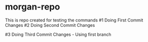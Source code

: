 # morgan-repo
This is repo created for testing the commands
#1 Doing First Commit Changes 
#2 Doing Second Commit Changes

#3 Doing Third Commit Changes - Using first branch

